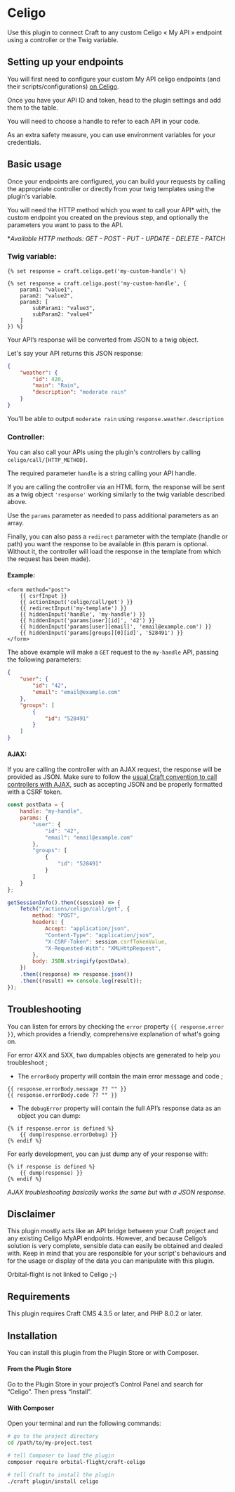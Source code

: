 # Celigo

Use this plugin to connect Craft to any custom Celigo « My API » endpoint using a controller or the Twig variable.

## Setting up your endpoints

You will first need to configure your custom My API celigo endpoints (and their scripts/configurations) [on Celigo](https://docs.celigo.com/hc/en-us/sections/360009934891-Build-your-API).

Once you have your API ID and token, head to the plugin settings and add them to the table.

You will need to choose a handle to refer to each API in your code.

As an extra safety measure, you can use environment variables for your credentials.

## Basic usage

Once your endpoints are configured, you can build your requests by calling the appropriate controller or directly from your twig templates using the plugin's variable.

You will need the HTTP method which you want to call your API\* with, the custom endpoint you created on the previous step, and optionally the parameters you want to pass to the API.

\*_Available HTTP methods: GET - POST - PUT - UPDATE - DELETE - PATCH_

### Twig variable:

```twig
{% set response = craft.celigo.get('my-custom-handle') %}
```

```twig
{% set response = craft.celigo.post('my-custom-handle', {
    param1: "value1",
    param2: "value2",
    param3: [
        subParam1: "value3",
        subParam2: "value4"
    ]
}) %}
```

Your API’s response will be converted from JSON to a twig object.

Let's say your API returns this JSON response:

```json
{
    "weather": {
        "id": 420,
        "main": "Rain",
        "description": "moderate rain"
    }
}
```

You'll be able to output `moderate rain` using `response.weather.description`

### Controller:

You can also call your APIs using the plugin's controllers by calling `celigo/call/[HTTP_METHOD]`.

The required parameter `handle` is a string calling your API handle.

If you are calling the controller via an HTML form, the response will be sent as a twig object `'response'` working similarly to the twig variable described above.

Use the `params` parameter as needed to pass additional parameters as an array.

Finally, you can also pass a `redirect` parameter with the template (handle or path) you want the response to be available in (this param is optional. Without it, the controller will load the response in the template from which the request has been made).

#### Example:

```twig
<form method="post">
    {{ csrfInput }}
    {{ actionInput('celigo/call/get') }}
    {{ redirectInput('my-template') }}
    {{ hiddenInput('handle', 'my-handle') }}
    {{ hiddenInput('params[user][id]', '42') }}
    {{ hiddenInput('params[user][email]', 'email@example.com') }}
    {{ hiddenInput('params[groups][0][id]', '528491') }}
</form>
```

The above example will make a `GET` request to the `my-handle` API, passing the following parameters:

```json
{
    "user": {
        "id": "42",
        "email": "email@example.com"
    },
    "groups": [
        {
            "id": "528491"
        }
    ]
}
```

#### AJAX:

If you are calling the controller with an AJAX request, the response will be provided as JSON. Make sure to follow the [usual Craft convention to call controllers with AJAX](https://craftcms.com/docs/4.x/dev/controller-actions.html#ajax), such as accepting JSON and be properly formatted with a CSRF token.

```javascript
const postData = {
    handle: "my-handle",
    params: {
        "user": {
            "id": "42",
            "email": "email@example.com"
        },
        "groups": [
            {
                "id": "528491"
            }
        ]
    }
};

getSessionInfo().then((session) => {
    fetch("/actions/celigo/call/get", {
        method: "POST",
        headers: {
            Accept: "application/json",
            "Content-Type": "application/json",
            "X-CSRF-Token": session.csrfTokenValue,
            "X-Requested-With": "XMLHttpRequest",
        },
        body: JSON.stringify(postData),
    })
    .then((response) => response.json())
    .then((result) => console.log(result));
});
```

## Troubleshooting

You can listen for errors by checking the `error` property `{{ response.error }}`, which provides a friendly, comprehensive explanation of what's going on.

For error 4XX and 5XX, two dumpables objects are generated to help you troubleshoot ;

-   The `errorBody` property will contain the main error message and code ;

```twig
{{ response.errorBody.message ?? "" }}
{{ response.errorBody.code ?? "" }}
```

-   The `debugError` property will contain the full API’s response data as an object you can dump:

```twig
{% if response.error is defined %}
    {{ dump(response.errorDebug) }}
{% endif %}
```

For early development, you can just dump any of your response with:

```twig
{% if response is defined %}
    {{ dump(response) }}
{% endif %}
```

_AJAX troubleshooting basically works the same but with a JSON response._

## Disclaimer

This plugin mostly acts like an API bridge between your Craft project and any existing Celigo MyAPI endpoints. However, and because Celigo’s solution is very complete, sensible data can easily be obtained and dealed with. Keep in mind that you are responsible for your script's behaviours and for the usage or display of the data you can manipulate with this plugin.

Orbital-flight is not linked to Celigo ;-)

## Requirements

This plugin requires Craft CMS 4.3.5 or later, and PHP 8.0.2 or later.

## Installation

You can install this plugin from the Plugin Store or with Composer.

#### From the Plugin Store

Go to the Plugin Store in your project’s Control Panel and search for “Celigo”. Then press “Install”.

#### With Composer

Open your terminal and run the following commands:

```bash
# go to the project directory
cd /path/to/my-project.test

# tell Composer to load the plugin
composer require orbital-flight/craft-celigo

# tell Craft to install the plugin
./craft plugin/install celigo
```
